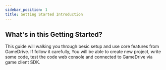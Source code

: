 ```yaml
---
sidebar_position: 1
title: Getting Started Introduction
---
```


## What's in this Getting Started?

This guide will walking you through besic setup and use core features from GameDrive. If follow it carefully, You will be able to create new project, write some code, test the code web console and connected to GameDrive via game client SDK.
